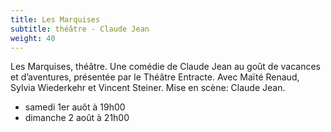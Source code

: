 ```yaml
---
title: Les Marquises
subtitle: théâtre - Claude Jean
weight: 40
---
```


Les Marquises, théâtre. Une comédie de Claude Jean au goût de vacances et d’aventures, présentée par
le Théâtre Entracte. Avec Maïté Renaud, Sylvia Wiederkehr et Vincent Steiner. Mise en scène: Claude Jean.

- samedi 1er auôt à 19h00
- dimanche 2 août à 21h00